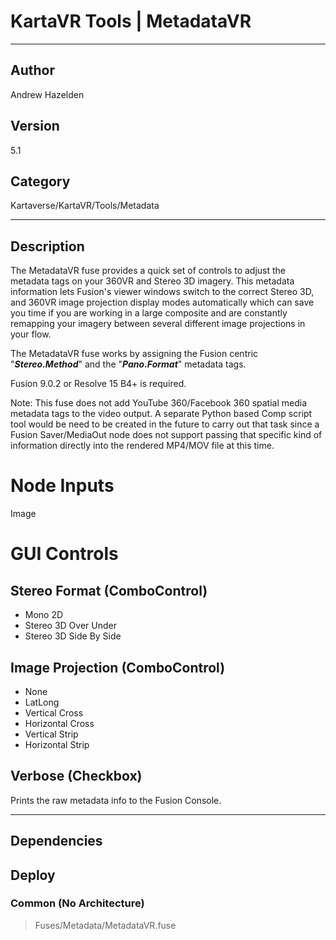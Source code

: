 # KartaVR Tools | MetadataVR
___

## Author
Andrew Hazelden

## Version
5.1

## Category
Kartaverse/KartaVR/Tools/Metadata

___

## Description
<p>The MetadataVR fuse provides a quick set of controls to adjust the metadata tags on your 360VR and Stereo 3D imagery. This metadata information lets Fusion's viewer windows switch to the correct Stereo 3D, and 360VR image projection display modes automatically which can save you time if you are working in a large composite and are constantly remapping your imagery between several different image projections in your flow.</p>

<p>The MetadataVR fuse works by assigning the Fusion centric "<strong><i>Stereo.Method</i></strong>" and the "<strong><i>Pano.Format</i></strong>" metadata tags.</p>

<p>Fusion 9.0.2 or Resolve 15 B4+ is required.</p>

<p>Note: This fuse does not add YouTube 360/Facebook 360 spatial media metadata tags to the video output. A separate Python based Comp script tool would be need to be created in the future to carry out that task since a Fusion Saver/MediaOut node does not support passing that specific kind of information directly into the rendered MP4/MOV file at this time.</p>


<h1>Node Inputs</h1>

<p>Image</p>


<h1>GUI Controls</h1>


<h2>Stereo Format (ComboControl)</h2>

<ul>
	<li>Mono 2D</li>
	<li>Stereo 3D Over Under</li>
	<li>Stereo 3D Side By Side</li>
</ul>


<h2>Image Projection (ComboControl)</h2>

<ul>
	<li>None</li>
	<li>LatLong</li>
	<li>Vertical Cross</li>
	<li>Horizontal Cross</li>
	<li>Vertical Strip</li>
	<li>Horizontal Strip</li>
</ul>


<h2>Verbose (Checkbox)</h2>

<p>Prints the raw metadata info to the Fusion Console.</p>

___

## Dependencies

## Deploy

### Common (No Architecture)

> Fuses/Metadata/MetadataVR.fuse  
